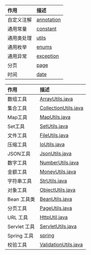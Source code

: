 | 作用    | 描述|
|:------|:-----|
| 自定义注解 |[annotation](src%2Fmain%2Fjava%2Fcom%2Fbulade%2Fdonor%2Fcommon%2Fannotation)|
| 通用常量  |[constant](src%2Fmain%2Fjava%2Fcom%2Fbulade%2Fdonor%2Fcommon%2Fconstant)|
| 通用类处理 |[utils](src%2Fmain%2Fjava%2Fcom%2Fbulade%2Fdonor%2Fcommon%2Futils)|
| 通用枚举  |[enums](src%2Fmain%2Fjava%2Fcom%2Fbulade%2Fdonor%2Fcommon%2Fenums)|
| 通用异常  |[exception](src%2Fmain%2Fjava%2Fcom%2Fbulade%2Fdonor%2Fcommon%2Fexception)|
| 分页   | [page](src%2Fmain%2Fjava%2Fcom%2Fbulade%2Fdonor%2Fcommon%2Fpage)|
| 时间     |[date](src%2Fmain%2Fjava%2Fcom%2Fbulade%2Fdonor%2Fcommon%2Futils%2Fdate)|


| 作用    | 描述                                                                      |
|:------|:---------------------------------------------------------------------------------------------------------------------|
| 数组工具  | [ArrayUtils.java](src%2Fmain%2Fjava%2Fcom%2Fbulade%2Fdonor%2Fcommon%2Futils%2Fcollection%2FArrayUtils.java)          |
| 集合工具  | [CollectionUtils.java](src%2Fmain%2Fjava%2Fcom%2Fbulade%2Fdonor%2Fcommon%2Futils%2Fcollection%2FCollectionUtils.java)|
| Map工具 | [MapUtils.java](src%2Fmain%2Fjava%2Fcom%2Fbulade%2Fdonor%2Fcommon%2Futils%2Fcollection%2FMapUtils.java)              |
| Set工具 | [SetUtils.java](src%2Fmain%2Fjava%2Fcom%2Fbulade%2Fdonor%2Fcommon%2Futils%2Fcollection%2FSetUtils.java)              |
| 文件工具  | [FileUtils.java](src%2Fmain%2Fjava%2Fcom%2Fbulade%2Fdonor%2Fcommon%2Futils%2Fio%2FFileUtils.java)                    |
| 压缩工具  | [IoUtils.java](src%2Fmain%2Fjava%2Fcom%2Fbulade%2Fdonor%2Fcommon%2Futils%2Fio%2FIoUtils.java)                        |
| JSON工具| [JsonUtils.java](src%2Fmain%2Fjava%2Fcom%2Fbulade%2Fdonor%2Fcommon%2Futils%2Fjson%2FJsonUtils.java)                  |
| 数字工具  | [NumberUtils.java](src%2Fmain%2Fjava%2Fcom%2Fbulade%2Fdonor%2Fcommon%2Futils%2Fnumber%2FNumberUtils.java)            |
| 金额工具  | [MoneyUtils.java](src%2Fmain%2Fjava%2Fcom%2Fbulade%2Fdonor%2Fcommon%2Futils%2Fnumber%2FMoneyUtils.java)              |
| 字符串工具| [StrUtils.java](src%2Fmain%2Fjava%2Fcom%2Fbulade%2Fdonor%2Fcommon%2Futils%2Fstring%2FStrUtils.java)                  |
| 对象工具  | [ObjectUtils.java](src%2Fmain%2Fjava%2Fcom%2Fbulade%2Fdonor%2Fcommon%2Futils%2Fobject%2FObjectUtils.java)            |
|Bean 工具类| [BeanUtils.java](src%2Fmain%2Fjava%2Fcom%2Fbulade%2Fdonor%2Fcommon%2Futils%2Fobject%2FBeanUtils.java)                |
|分页工具| [PageUtils.java](src%2Fmain%2Fjava%2Fcom%2Fbulade%2Fdonor%2Fcommon%2Futils%2Fobject%2FPageUtils.java)                |
|URL 工具| [HttpUtil.java](src%2Fmain%2Fjava%2Fcom%2Fbulade%2Fdonor%2Fcommon%2Futils%2Fhttp%2FHttpUtil.java)                    |
|Servlet 工具| [ServletUtils.java](src%2Fmain%2Fjava%2Fcom%2Fbulade%2Fdonor%2Fcommon%2Futils%2Fservlet%2FServletUtils.java)         |
|Spring 工具| [spring](src%2Fmain%2Fjava%2Fcom%2Fbulade%2Fdonor%2Fcommon%2Futils%2Fspring)|
|校验工具| [ValidationUtils.java](src%2Fmain%2Fjava%2Fcom%2Fbulade%2Fdonor%2Fcommon%2Futils%2Fvalidation%2FValidationUtils.java)|



